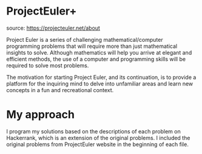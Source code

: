 # ProjectEuler+
source: https://projecteuler.net/about

Project Euler is a series of challenging mathematical/computer programming problems that will require more than just mathematical insights to solve. Although mathematics will help you arrive at elegant and efficient methods, the use of a computer and programming skills will be required to solve most problems.

The motivation for starting Project Euler, and its continuation, is to provide a platform for the inquiring mind to delve into unfamiliar areas and learn new concepts in a fun and recreational context.

# My approach
I program my solutions based on the descriptions of each problem on Hackerrank, which is an extension of the original problems. I included the original problems from ProjectEuler website in the beginning of each file.
